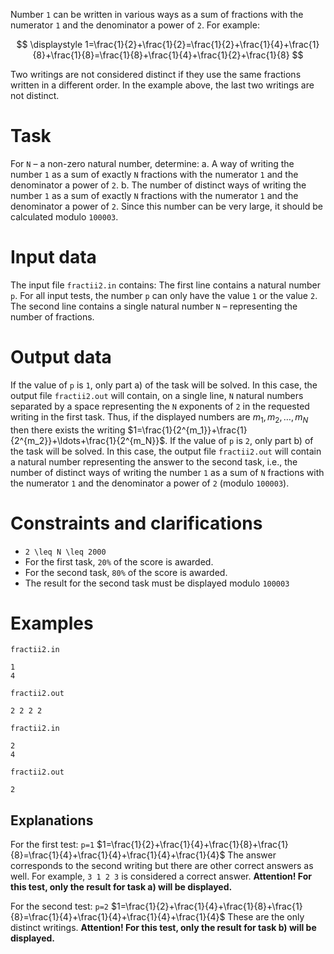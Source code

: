 Number `1` can be written in various ways as a sum of fractions with the numerator `1` and the denominator a power of `2`. For example:

$$ \displaystyle 1=\frac{1}{2}+\frac{1}{2}=\frac{1}{2}+\frac{1}{4}+\frac{1}{8}+\frac{1}{8}=\frac{1}{8}+\frac{1}{4}+\frac{1}{2}+\frac{1}{8} $$

Two writings are not considered distinct if they use the same fractions written in a different order. In the example above, the last two writings are not distinct.

# Task
For `N` – a non-zero natural number, determine:
a. A way of writing the number `1` as a sum of exactly `N` fractions with the numerator `1` and the denominator a power of `2`.
b. The number of distinct ways of writing the number `1` as a sum of exactly `N` fractions with the numerator `1` and the denominator a power of `2`. Since this number can be very large, it should be calculated modulo `100003`.

# Input data
The input file `fractii2.in` contains:
The first line contains a natural number `p`. For all input tests, the number `p` can only have the value `1` or the value `2`.
The second line contains a single natural number `N` – representing the number of fractions.

# Output data
If the value of `p` is `1`, only part a) of the task will be solved. In this case, the output file `fractii2.out` will contain, on a single line, `N` natural numbers separated by a space representing the `N` exponents of `2` in the requested writing in the first task. Thus, if the displayed numbers are $m_1,m_2,\ldots,m_N$ then there exists the writing $1=\frac{1}{2^{m_1}}+\frac{1}{2^{m_2}}+\ldots+\frac{1}{2^{m_N}}$.
If the value of `p` is `2`, only part b) of the task will be solved. In this case, the output file `fractii2.out` will contain a natural number representing the answer to the second task, i.e., the number of distinct ways of writing the number `1` as a sum of `N` fractions with the numerator `1` and the denominator a power of `2` (modulo `100003`).

# Constraints and clarifications
* `2 \leq N \leq 2000`
* For the first task, `20%` of the score is awarded.
* For the second task, `80%` of the score is awarded.
* The result for the second task must be displayed modulo `100003`

# Examples

`fractii2.in`
```
1
4
```

`fractii2.out`
```
2 2 2 2
```

`fractii2.in`
```
2
4
```

`fractii2.out`
```
2
```

Explanations
---

For the first test:
`p=1`
$1=\frac{1}{2}+\frac{1}{4}+\frac{1}{8}+\frac{1}{8}=\frac{1}{4}+\frac{1}{4}+\frac{1}{4}+\frac{1}{4}$
The answer corresponds to the second writing but there are other correct answers as well. For example, `3 1 2 3` is considered a correct answer.
**Attention! For this test, only the result for task a) will be displayed.**

For the second test:
`p=2`
$1=\frac{1}{2}+\frac{1}{4}+\frac{1}{8}+\frac{1}{8}=\frac{1}{4}+\frac{1}{4}+\frac{1}{4}+\frac{1}{4}$
These are the only distinct writings.
**Attention! For this test, only the result for task b) will be displayed.**

